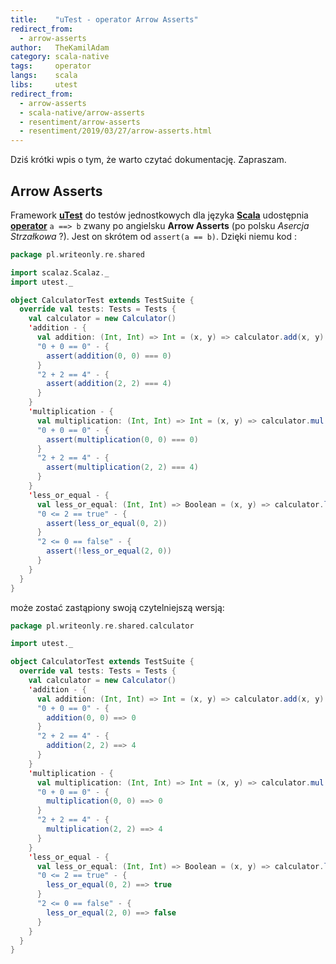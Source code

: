 ```yaml
---
title:    "uTest - operator Arrow Asserts"
redirect_from:
  - arrow-asserts
author:   TheKamilAdam
category: scala-native
tags:     operator
langs:    scala
libs:     utest
redirect_from:
  - arrow-asserts
  - scala-native/arrow-asserts
  - resentiment/arrow-asserts
  - resentiment/2019/03/27/arrow-asserts.html
---
```


Dziś krótki wpis o tym, że warto czytać dokumentację. Zapraszam.

## Arrow Asserts

Framework **[uTest]** do testów jednostkowych dla języka **[Scala]** udostępnia **[operator]** `a ==> b` zwany po angielsku **Arrow Asserts**
(po polsku *Asercja Strzałkowa* ?). Jest on skrótem od `assert(a == b)`. Dzięki niemu kod :

```scala
package pl.writeonly.re.shared

import scalaz.Scalaz._
import utest._

object CalculatorTest extends TestSuite {
  override val tests: Tests = Tests {
    val calculator = new Calculator()
    'addition - {
      val addition: (Int, Int) => Int = (x, y) => calculator.add(x, y)
      "0 + 0 == 0" - {
        assert(addition(0, 0) === 0)
      }
      "2 + 2 == 4" - {
        assert(addition(2, 2) === 4)
      }
    }
    'multiplication - {
      val multiplication: (Int, Int) => Int = (x, y) => calculator.mul(x, y)
      "0 + 0 == 0" - {
        assert(multiplication(0, 0) === 0)
      }
      "2 + 2 == 4" - {
        assert(multiplication(2, 2) === 4)
      }
    }
    'less_or_equal - {
      val less_or_equal: (Int, Int) => Boolean = (x, y) => calculator.leq(x, y)
      "0 <= 2 == true" - {
        assert(less_or_equal(0, 2))
      }
      "2 <= 0 == false" - {
        assert(!less_or_equal(2, 0))
      }
    }
  }
}

```

może zostać zastąpiony swoją czytelniejszą wersją:

```scala
package pl.writeonly.re.shared.calculator

import utest._

object CalculatorTest extends TestSuite {
  override val tests: Tests = Tests {
    val calculator = new Calculator()
    'addition - {
      val addition: (Int, Int) => Int = (x, y) => calculator.add(x, y)
      "0 + 0 == 0" - {
        addition(0, 0) ==> 0
      }
      "2 + 2 == 4" - {
        addition(2, 2) ==> 4
      }
    }
    'multiplication - {
      val multiplication: (Int, Int) => Int = (x, y) => calculator.mul(x, y)
      "0 + 0 == 0" - {
        multiplication(0, 0) ==> 0
      }
      "2 + 2 == 4" - {
        multiplication(2, 2) ==> 4
      }
    }
    'less_or_equal - {
      val less_or_equal: (Int, Int) => Boolean = (x, y) => calculator.leq(x, y)
      "0 <= 2 == true" - {
        less_or_equal(0, 2) ==> true
      }
      "2 <= 0 == false" - {
        less_or_equal(2, 0) ==> false
      }
    }
  }
}
```

[Scala]:    /langs/scala

[uTest]:    /libs/utest

[operator]: /tags/operator
